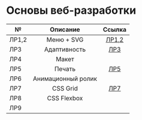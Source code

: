 # Основы веб-разработки
| №       | Описание                | Ссылка |
| ------------- |:------------------:| :-----:|
| ЛР1,2     | Меню + SVG    | [ЛР1,2](https://github.com/Svetlana-sv/---/tree/main/%D0%9B%D0%A0%201-2) |
| ЛР3       | Адаптивность   | [ЛР3](https://github.com/Svetlana-sv/Web-4-sem/tree/main/%D0%9B%D0%A0%203) |
| ЛР4       | Макет ||
| ЛР5       | Печать | [ЛР5](https://github.com/Svetlana-sv/Web-4-sem/tree/main/%D0%9B%D0%A0%205)|
| ЛР6       | Анимационный ролик ||
| ЛР7       | CSS Grid | [ЛР7](https://github.com/Svetlana-sv/Web-4-sem/tree/main/%D0%9B%D0%A0%207)|
| ЛР8       | CSS Flexbox ||
| ЛР9       |||
